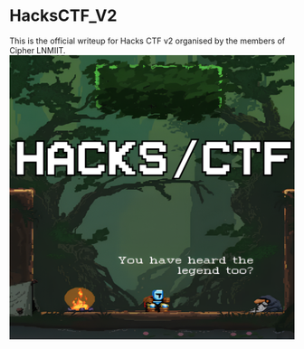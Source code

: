 # HacksCTF_V2

This is the official writeup for Hacks CTF v2 organised by the members of Cipher LNMIIT.
![](CTFlanding.png?raw=true)
